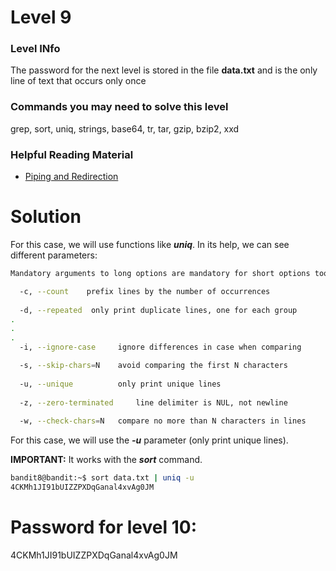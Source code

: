 # Level 9

### Level INfo

The password for the next level is stored in the file **data.txt** and is the only line of text that occurs only once

### Commands you may need to solve this level

grep, sort, uniq, strings, base64, tr, tar, gzip, bzip2, xxd

### Helpful Reading Material

- [Piping and Redirection](https://ryanstutorials.net/linuxtutorial/piping.php)

# Solution
For this case, we will use functions like ***uniq***. In its help, we can see different parameters:

```sh
Mandatory arguments to long options are mandatory for short options too.

  -c, --count    prefix lines by the number of occurrences
  
  -d, --repeated  only print duplicate lines, one for each group
.
.
.
  -i, --ignore-case     ignore differences in case when comparing

  -s, --skip-chars=N    avoid comparing the first N characters
  
  -u, --unique          only print unique lines
  
  -z, --zero-terminated     line delimiter is NUL, not newline
  
  -w, --check-chars=N   compare no more than N characters in lines
```

For this case, we will use the ***-u*** parameter (only print unique lines).

**IMPORTANT:** It works with the ***sort*** command.

```sh
bandit8@bandit:~$ sort data.txt | uniq -u
4CKMh1JI91bUIZZPXDqGanal4xvAg0JM
```

# Password for level 10:

4CKMh1JI91bUIZZPXDqGanal4xvAg0JM
